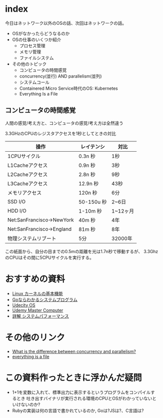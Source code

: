 # index

今日はネットワーク以外のOSの話、次回はネットワークの話。

- OSがなかったらどうなるのか
- OSの仕事のいくつか紹介
  - プロセス管理
  - メモリ管理
  - ファイルシステム
- その他のトピック
  - コンピュータの時間感覚
  - concurrency(並行) AND parallelism(並列)
  - システムコール
  - Containered Micro Service時代のOS: Kubernetes
  - Everything Is a File

## コンピュータの時間感覚

人間の感覚/考え方と、コンピュータの感覚/考え方は全然違う

3.3GHzのCPUのレジスタアクセスを1秒としてときの対比

|操作|レイテンシ|対比|
|----|----------|----|
|1CPUサイクル|0.3n 秒|1秒|
|L1Cacheアクセス|0.9n 秒|3秒|
|L2Cacheアクセス|2.8n 秒|9秒|
|L3Cacheアクセス|12.9n 秒|43秒|
|メモリアクセス|120n 秒|6分|
|SSD I/O|50-150u 秒|2~6日|
|HDD I/O|1-10m 秒|1~12ヶ月|
|Net:SanFrancisco->NewYork|40m 秒|4年|
|Net:SanFrancisco->England|81m 秒|8年|
|物理システムリブート|5分|32000年|

この紙面から、自分の目までの0.5mの距離を光は1.7n秒で移動するが、
3.3GhzのCPUはその間に5CPUサイクルを実行する。

# おすすめの資料

- [Linux カーネルの基本機能](https://tech.nikkeibp.co.jp/it/article/COLUMN/20080501/300463/)
- [Goならわかるシステムプログラム](http://ascii.jp/elem/000/001/235/1235262/)
- [Udecity OS](https://classroom.udacity.com/courses/ud923)
- [Udemy Master Computer](https://www.udemy.com/share/100ciOCEEcdVlSTQ==/)
- [詳解 システムパフォーマンス](https://www.amazon.co.jp/%E8%A9%B3%E8%A7%A3-%E3%82%B7%E3%82%B9%E3%83%86%E3%83%A0%E3%83%BB%E3%83%91%E3%83%95%E3%82%A9%E3%83%BC%E3%83%9E%E3%83%B3%E3%82%B9-Brendan-Gregg/dp/4873117909)

# その他のリンク
- [What is the difference between concurrency and parallelism?](https://stackoverflow.com/questions/1050222/what-is-the-difference-between-concurrency-and-parallelism)
- [everything is a file](https://www.youtube.com/watch?v=dDwXnB6XeiA)

# この資料作ったときに浮かんだ疑問

- 1+1を変数に入れて、標準出力に表示するというプログラムをコンパイルするとき
  吐き出すバイナリが実行される環境のCPUとOSがわかっていないといけないのか?
- Rubyの実装は何の言語で書かれているのか, Goは?JSは?、C言語は?
